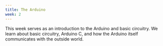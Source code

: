 ```yaml
---
title: The Arduino
week: 2
---
```


This week serves as an introduction to the Arduino and basic circuitry. We learn about basic circuitry, Arduino C, and how the Arduino itself communicates with the outside world.